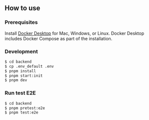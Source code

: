 ## How to use

### Prerequisites

Install [Docker Desktop](https://docs.docker.com/get-docker) for Mac, Windows, or Linux. Docker Desktop includes Docker Compose as part of the installation.

### Development

```bash
$ cd backend
$ cp .env_default .env
$ pnpm install
$ pnpm start:init
$ pnpm dev
```

### Run test E2E

```bash
$ cd backend
$ pnpm pretest:e2e
$ pnpm test:e2e
```
